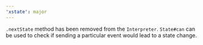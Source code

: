 ```yaml
---
'xstate': major
---
```


`.nextState` method has been removed from the `Interpreter`. `State#can` can be used to check if sending a particular event would lead to a state change.

